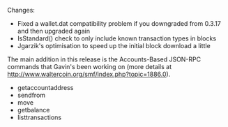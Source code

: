 Changes:
* Fixed a wallet.dat compatibility problem if you downgraded from 0.3.17 and then upgraded again
* IsStandard() check to only include known transaction types in blocks
* Jgarzik's optimisation to speed up the initial block download a little

The main addition in this release is the Accounts-Based JSON-RPC commands that Gavin's been working on (more details at http://www.waltercoin.org/smf/index.php?topic=1886.0).  
* getaccountaddress
* sendfrom
* move
* getbalance
* listtransactions
